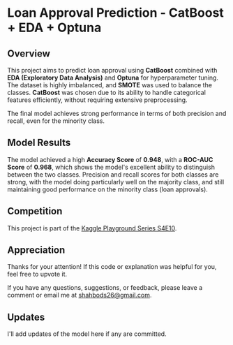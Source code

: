 # Loan Approval Prediction - CatBoost + EDA + Optuna

## Overview

This project aims to predict loan approval using **CatBoost** combined with **EDA (Exploratory Data Analysis)** and **Optuna** for hyperparameter tuning. The dataset is highly imbalanced, and **SMOTE** was used to balance the classes. **CatBoost** was chosen due to its ability to handle categorical features efficiently, without requiring extensive preprocessing.

The final model achieves strong performance in terms of both precision and recall, even for the minority class.

## Model Results

The model achieved a high **Accuracy Score** of **0.948**, with a **ROC-AUC Score** of **0.968**, which shows the model's excellent ability to distinguish between the two classes. Precision and recall scores for both classes are strong, with the model doing particularly well on the majority class, and still maintaining good performance on the minority class (loan approvals).

## Competition

This project is part of the [Kaggle Playground Series S4E10](https://www.kaggle.com/competitions/playground-series-s4e10).

## Appreciation

Thanks for your attention! If this code or explanation was helpful for you, feel free to upvote it. 

If you have any questions, suggestions, or feedback, please leave a comment or email me at [shahbods26@gmail.com](mailto:shahbods26@gmail.com).

## Updates

I'll add updates of the model here if any are committed.
